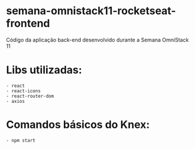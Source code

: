 # semana-omnistack11-rocketseat-frontend
Código da aplicação back-end desenvolvido durante a Semana OmniStack 11

# Libs utilizadas:
    - react
    - react-icons
    - react-router-dom
    - axios

# Comandos básicos do Knex:
    - npm start